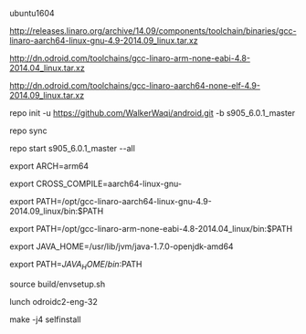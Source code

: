 ubuntu1604

http://releases.linaro.org/archive/14.09/components/toolchain/binaries/gcc-linaro-aarch64-linux-gnu-4.9-2014.09_linux.tar.xz

http://dn.odroid.com/toolchains/gcc-linaro-arm-none-eabi-4.8-2014.04_linux.tar.xz

http://dn.odroid.com/toolchains/gcc-linaro-aarch64-none-elf-4.9-2014.09_linux.tar.xz

repo init -u https://github.com/WalkerWaqi/android.git -b s905_6.0.1_master

repo sync

repo start s905_6.0.1_master --all


export ARCH=arm64

export CROSS_COMPILE=aarch64-linux-gnu-

export PATH=/opt/gcc-linaro-aarch64-linux-gnu-4.9-2014.09_linux/bin:$PATH

export PATH=/opt/gcc-linaro-arm-none-eabi-4.8-2014.04_linux/bin:$PATH

export JAVA_HOME=/usr/lib/jvm/java-1.7.0-openjdk-amd64

export PATH=$JAVA_HOME/bin:$PATH


source build/envsetup.sh

lunch odroidc2-eng-32

make -j4 selfinstall
